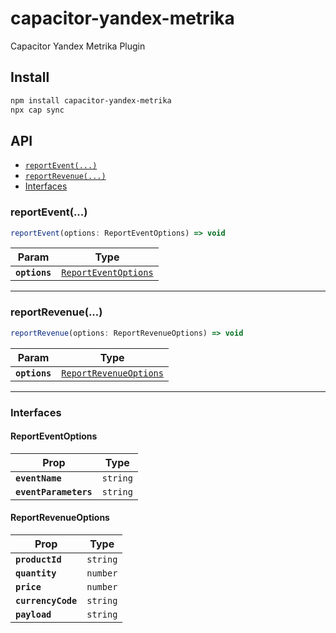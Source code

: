 # capacitor-yandex-metrika

Capacitor Yandex Metrika Plugin

## Install

```bash
npm install capacitor-yandex-metrika
npx cap sync
```

## API

<docgen-index>

* [`reportEvent(...)`](#reportevent)
* [`reportRevenue(...)`](#reportrevenue)
* [Interfaces](#interfaces)

</docgen-index>

<docgen-api>
<!--Update the source file JSDoc comments and rerun docgen to update the docs below-->

### reportEvent(...)

```typescript
reportEvent(options: ReportEventOptions) => void
```

| Param         | Type                                                              |
| ------------- | ----------------------------------------------------------------- |
| **`options`** | <code><a href="#reporteventoptions">ReportEventOptions</a></code> |

--------------------


### reportRevenue(...)

```typescript
reportRevenue(options: ReportRevenueOptions) => void
```

| Param         | Type                                                                  |
| ------------- | --------------------------------------------------------------------- |
| **`options`** | <code><a href="#reportrevenueoptions">ReportRevenueOptions</a></code> |

--------------------


### Interfaces


#### ReportEventOptions

| Prop                  | Type                |
| --------------------- | ------------------- |
| **`eventName`**       | <code>string</code> |
| **`eventParameters`** | <code>string</code> |


#### ReportRevenueOptions

| Prop               | Type                |
| ------------------ | ------------------- |
| **`productId`**    | <code>string</code> |
| **`quantity`**     | <code>number</code> |
| **`price`**        | <code>number</code> |
| **`currencyCode`** | <code>string</code> |
| **`payload`**      | <code>string</code> |

</docgen-api>
